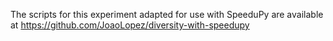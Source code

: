 The scripts for this experiment adapted for use with SpeeduPy are available at https://github.com/JoaoLopez/diversity-with-speedupy
